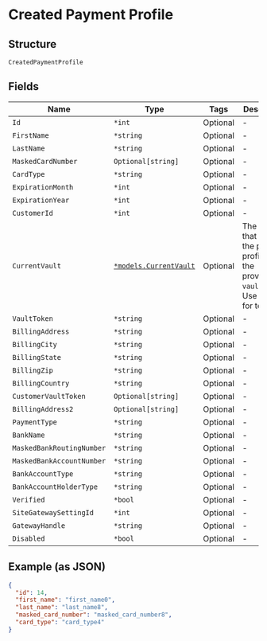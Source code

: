 
# Created Payment Profile

## Structure

`CreatedPaymentProfile`

## Fields

| Name | Type | Tags | Description |
|  --- | --- | --- | --- |
| `Id` | `*int` | Optional | - |
| `FirstName` | `*string` | Optional | - |
| `LastName` | `*string` | Optional | - |
| `MaskedCardNumber` | `Optional[string]` | Optional | - |
| `CardType` | `*string` | Optional | - |
| `ExpirationMonth` | `*int` | Optional | - |
| `ExpirationYear` | `*int` | Optional | - |
| `CustomerId` | `*int` | Optional | - |
| `CurrentVault` | [`*models.CurrentVault`](../../doc/models/current-vault.md) | Optional | The vault that stores the payment profile with the provided `vault_token`. Use `bogus` for testing. |
| `VaultToken` | `*string` | Optional | - |
| `BillingAddress` | `*string` | Optional | - |
| `BillingCity` | `*string` | Optional | - |
| `BillingState` | `*string` | Optional | - |
| `BillingZip` | `*string` | Optional | - |
| `BillingCountry` | `*string` | Optional | - |
| `CustomerVaultToken` | `Optional[string]` | Optional | - |
| `BillingAddress2` | `Optional[string]` | Optional | - |
| `PaymentType` | `*string` | Optional | - |
| `BankName` | `*string` | Optional | - |
| `MaskedBankRoutingNumber` | `*string` | Optional | - |
| `MaskedBankAccountNumber` | `*string` | Optional | - |
| `BankAccountType` | `*string` | Optional | - |
| `BankAccountHolderType` | `*string` | Optional | - |
| `Verified` | `*bool` | Optional | - |
| `SiteGatewaySettingId` | `*int` | Optional | - |
| `GatewayHandle` | `*string` | Optional | - |
| `Disabled` | `*bool` | Optional | - |

## Example (as JSON)

```json
{
  "id": 14,
  "first_name": "first_name0",
  "last_name": "last_name8",
  "masked_card_number": "masked_card_number8",
  "card_type": "card_type4"
}
```

